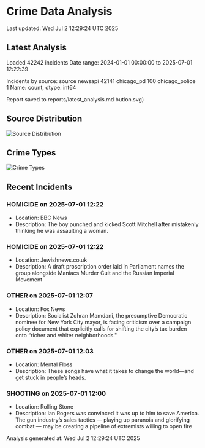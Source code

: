 # Crime Data Analysis
Last updated: Wed Jul  2 12:29:24 UTC 2025

## Latest Analysis

Loaded 42242 incidents
Date range: 2024-01-01 00:00:00 to 2025-07-01 12:22:39

Incidents by source:
source
newsapi           42141
chicago_pd          100
chicago_police        1
Name: count, dtype: int64

Report saved to reports/latest_analysis.md
bution.svg)

## Source Distribution
![Source Distribution](images/source_distribution.svg)

## Crime Types
![Crime Types](images/crime_types.svg)

## Recent Incidents

### HOMICIDE on 2025-07-01 12:22
- Location: BBC News
- Description: The boy punched and kicked Scott Mitchell after mistakenly thinking he was assaulting a woman.


### HOMICIDE on 2025-07-01 12:22
- Location: Jewishnews.co.uk
- Description: A draft proscription order laid in Parliament names the group alongside Maniacs Murder Cult and the Russian Imperial Movement


### OTHER on 2025-07-01 12:07
- Location: Fox News
- Description: Socialist Zohran Mamdani, the presumptive Democratic nominee for New York City mayor, is facing criticism over a campaign policy document that explicitly calls for shifting the city’s tax burden onto “richer and whiter neighborhoods."


### OTHER on 2025-07-01 12:03
- Location: Mental Floss
- Description: These songs have what it takes to change the world—and get stuck in people’s heads.


### SHOOTING on 2025-07-01 12:00
- Location: Rolling Stone
- Description: Ian Rogers was convinced it was up to him to save America. The gun industry’s sales tactics — playing up paranoia and glorifying combat — may be creating a pipeline of extremists willing to open fire

Analysis generated at: Wed Jul  2 12:29:24 UTC 2025
